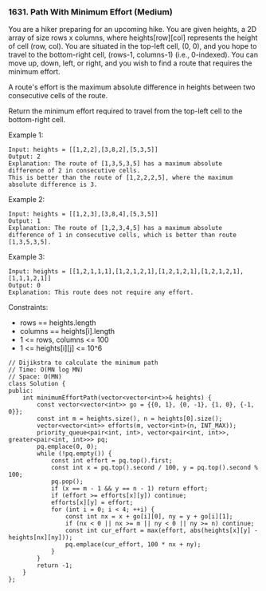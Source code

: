 ### 1631. Path With Minimum Effort (Medium)

You are a hiker preparing for an upcoming hike. You are given heights, a 2D array of size rows x columns, where heights[row][col] represents the height of cell (row, col). You are situated in the top-left cell, (0, 0), and you hope to travel to the bottom-right cell, (rows-1, columns-1) (i.e., 0-indexed). You can move up, down, left, or right, and you wish to find a route that requires the minimum effort.

A route's effort is the maximum absolute difference in heights between two consecutive cells of the route.

Return the minimum effort required to travel from the top-left cell to the bottom-right cell.

Example 1:

```
Input: heights = [[1,2,2],[3,8,2],[5,3,5]]
Output: 2
Explanation: The route of [1,3,5,3,5] has a maximum absolute difference of 2 in consecutive cells.
This is better than the route of [1,2,2,2,5], where the maximum absolute difference is 3.
```
Example 2:

```
Input: heights = [[1,2,3],[3,8,4],[5,3,5]]
Output: 1
Explanation: The route of [1,2,3,4,5] has a maximum absolute difference of 1 in consecutive cells, which is better than route [1,3,5,3,5].
```
Example 3:

```
Input: heights = [[1,2,1,1,1],[1,2,1,2,1],[1,2,1,2,1],[1,2,1,2,1],[1,1,1,2,1]]
Output: 0
Explanation: This route does not require any effort.
```

Constraints:

- rows == heights.length
- columns == heights[i].length
- 1 <= rows, columns <= 100
- 1 <= heights[i][j] <= 10^6

```
// Dijikstra to calculate the minimum path 
// Time: O(MN log MN)
// Space: O(MN)
class Solution {
public:
    int minimumEffortPath(vector<vector<int>>& heights) {
        const vector<vector<int>> go = {{0, 1}, {0, -1}, {1, 0}, {-1, 0}};
        const int m = heights.size(), n = heights[0].size();
        vector<vector<int>> efforts(m, vector<int>(n, INT_MAX));
        priority_queue<pair<int, int>, vector<pair<int, int>>, greater<pair<int, int>>> pq;
        pq.emplace(0, 0);
        while (!pq.empty()) {
            const int effort = pq.top().first;
            const int x = pq.top().second / 100, y = pq.top().second % 100;
            pq.pop();
            if (x == m - 1 && y == n - 1) return effort;
            if (effort >= efforts[x][y]) continue;
            efforts[x][y] = effort;
            for (int i = 0; i < 4; ++i) {
                const int nx = x + go[i][0], ny = y + go[i][1];
                if (nx < 0 || nx >= m || ny < 0 || ny >= n) continue;
                const int cur_effort = max(effort, abs(heights[x][y] - heights[nx][ny]));
                pq.emplace(cur_effort, 100 * nx + ny);
            }
        }
        return -1;
    }
};
```
